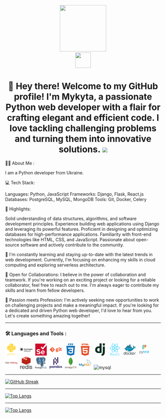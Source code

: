 <div id="header" align="center">
  <img src="https://media2.giphy.com/media/LMt9638dO8dftAjtco/giphy.gif?cid=ecf05e47au9rr6l6n8cb8qpzi3uo0n6me6jpb1k14zgsekg1&rid=giphy.gif&ct=s" width="150" height="150"/>
</div>
<div id="badges" align="center">
  </a>
  <a href="https://www.linkedin.com/in/nikakoy/">
    <img src="https://play-lh.googleusercontent.com/kMofEFLjobZy_bCuaiDogzBcUT-dz3BBbOrIEjJ-hqOabjK8ieuevGe6wlTD15QzOqw" width="50" height="50">
  </a>
</div>
<div id="badges" align="center">
<h1>
  👋 Hey there! Welcome to my GitHub profile! I'm Mykyta, a passionate Python web developer with a flair for crafting elegant and efficient code. I love tackling challenging problems and turning them     into innovative solutions.
  <img src="https://media1.giphy.com/media/h4nrR4uFpYClS3a0Wr/giphy.gif?cid=ecf05e47mrftnslikemt073aqdkpj3isjgqqdvidmm9xm2a1&ep=v1_gifs_search&rid=giphy.gif&ct=g" width="30px"/>
</h1>
</div>

:man_technologist: About Me :

I am a Python developer from Ukraine.


💻 Tech Stack:

Languages: Python, JavaScript
Frameworks: Django, Flask, React.js
Databases: PostgreSQL, MySQL, MongoDB
Tools: Git, Docker, Celery


🚀 Highlights:

Solid understanding of data structures, algorithms, and software development principles.
Experience building web applications using Django and leveraging its powerful features.
Proficient in designing and optimizing databases for high-performance applications.
Familiarity with front-end technologies like HTML, CSS, and JavaScript.
Passionate about open-source software and actively contribute to the community.

🌱 I'm constantly learning and staying up-to-date with the latest trends in web development. Currently, I'm focusing on enhancing my skills in cloud computing and exploring serverless architecture.


🌟 Open for Collaborations:
I believe in the power of collaboration and teamwork. If you're working on an exciting project or looking for a reliable collaborator, feel free to reach out to me. I'm always eager to contribute my skills and learn from fellow developers.


🎯 Passion meets Profession:
I'm actively seeking new opportunities to work on challenging projects and make a meaningful impact. If you're looking for a dedicated and driven Python web developer, I'd love to hear from you. Let's create something amazing together!

---

### :hammer_and_wrench: Languages and Tools :
<div>
  <img src="https://github.com/devicons/devicon/blob/master/icons/python/python-plain-wordmark.svg" title="python" alt="python" width="40" height="40"/>&nbsp;
  <img src="https://github.com/devicons/devicon/blob/master/icons/pycharm/pycharm-plain-wordmark.svg" title="pycharm" alt="pycharm" width="40" height="40"/>&nbsp;
  <img src="https://github.com/devicons/devicon/blob/master/icons/selenium/selenium-original.svg" title="Selenium" alt="Selenium" width="40" height="40"/>&nbsp;
  <img src="https://github.com/devicons/devicon/blob/master/icons/git/git-plain-wordmark.svg" title="Git" alt="Git" width="40" height="40"/>&nbsp;
  <img src="https://github.com/devicons/devicon/blob/master/icons/css3/css3-plain-wordmark.svg" title="css" alt="css" width="40" height="40"/>&nbsp;
  <img src="https://github.com/devicons/devicon/blob/master/icons/html5/html5-plain-wordmark.svg" title="html" alt="html" width="40" height="40"/>&nbsp;
  <img src="https://github.com/devicons/devicon/blob/master/icons/django/django-plain.svg" title="django" alt="djano" width="40" height="40"/>&nbsp;
  <img src="https://github.com/devicons/devicon/blob/master/icons/react/react-original-wordmark.svg" title="react" alt="react" width="40" height="40"/>&nbsp;
  <img src="https://github.com/devicons/devicon/blob/master/icons/docker/docker-original-wordmark.svg" title="docker" alt="docker" width="40" height="40"/>&nbsp;
  <img src="https://github.com/devicons/devicon/blob/master/icons/pytest/pytest-original-wordmark.svg" title="pytest" alt="pytest" width="40" height="40"/>&nbsp;
  <img src="https://github.com/devicons/devicon/blob/master/icons/sqlalchemy/sqlalchemy-original-wordmark.svg" title="sqlalchemy" alt="sqlalchemy" width="40" height="40"/>&nbsp;
  <img src="https://github.com/devicons/devicon/blob/master/icons/redis/redis-original-wordmark.svg" title="redis" alt="redis" width="40" height="40"/>&nbsp;
  <img src="https://github.com/devicons/devicon/blob/master/icons/postgresql/postgresql-original-wordmark.svg" title="postgresql" alt="postgresql" width="40" height="40"/>&nbsp;
  <img src="https://github.com/devicons/devicon/blob/master/icons/pandas/pandas-original-wordmark.svg" title="pandas" alt="pandas" width="40" height="40"/>&nbsp;
  <img src="https://github.com/devicons/devicon/blob/master/icons/mongodb/mongodb-original-wordmark.svg" title="mongodb" alt="mongodb" width="40" height="40"/>&nbsp;
  <img src="https://github.com/devicons/devicon/blob/master/icons/mysql/mysql-original-wordmark.svg" title="mysql" alt="mysql" width="40" height="40"/>&nbsp;
  <img src="https://camo.githubusercontent.com/109927a15915074d15313889468aa9aa688de3b9e38cc4359a01f665d351114e/68747470733a2f2f6d6174706c6f746c69622e6f72672f5f7374617469632f6c6f676f322e737667" title="mysql" alt="mysql" width="40" height="40"/>&nbsp;
</div>

---

[![GitHub Streak](https://github-readme-streak-stats.herokuapp.com/?user=nikakoy-png)](https://git.io/streak-stats)

---


[![Top Langs](https://github-readme-stats.vercel.app/api/top-langs/?username=nikakoy-png&layout=compact)](https://github.com/nikakoy-png/github-readme-stats)

---

[![Top Langs](https://github-readme-stats.vercel.app/api/top-langs/?username=nikakoy-png)](https://github.com/nikakoy-png/github-readme-stats)
